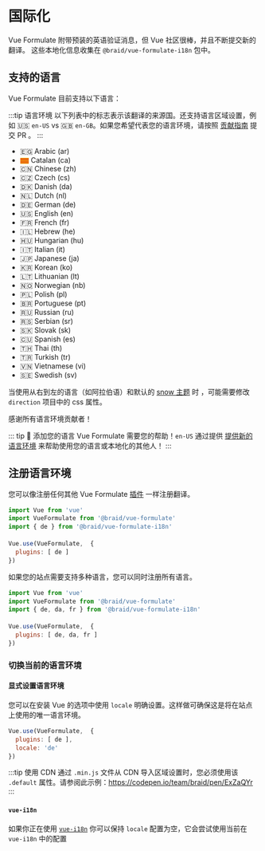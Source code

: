 # 国际化

Vue Formulate 附带预装的英语验证消息，但 Vue 社区很棒，并且不断提交新的翻译。
这些本地化信息收集在 `@braid/vue-formulate-i18n` 包中。

## 支持的语言

Vue Formulate 目前支持以下语言：

:::tip 语言环境
以下列表中的标志表示该翻译的来源国。还支持语言区域设置，例如 🇺🇸 `en-US` vs 🇬🇧 `en-GB`。如果您希望代表您的语言环境，请按照 [贡献指南](/zh/guide/contributing/#internationalization) 提交 PR 。
:::

- 🇪🇬 Arabic (ar)
- <img src="./Flag_of_Catalonia.svg" style="width: 1.25em; display: inline-block; vertical-align: middle;"> Catalan (ca)
- 🇨🇳 Chinese (zh)
- 🇨🇿 Czech (cs)
- 🇩🇰 Danish (da)
- 🇳🇱 Dutch (nl)
- 🇩🇪 German (de)
- 🇺🇸 English (en)
- 🇫🇷 French (fr)
- 🇮🇱 Hebrew (he)
- 🇭🇺 Hungarian (hu)
- 🇮🇹 Italian (it)
- 🇯🇵 Japanese (ja)
- 🇰🇷 Korean (ko)
- 🇱🇹 Lithuanian (lt)
- 🇳🇴 Norwegian (nb)
- 🇵🇱 Polish (pl)
- 🇧🇷 Portuguese (pt)
- 🇷🇺 Russian (ru)
- 🇷🇸 Serbian (sr)
- 🇸🇰 Slovak (sk)
- 🇨🇺 Spanish (es)
- 🇹🇭 Thai (th)
- 🇹🇷 Turkish (tr)
- 🇻🇳 Vietnamese (vi)
- 🇸🇪 Swedish (sv)

当使用从右到左的语言（如阿拉伯语）和默认的 [snow 主题](/zh/guide/theming/#default-theme) 时 ，可能需要修改 `direction` 项目中的 css 属性。

感谢所有语言环境贡献者！

::: tip 💪 添加您的语言
Vue Formulate 需要您的帮助！`en-US` 通过提供 [提供新的语言环境](/zh/guide/contributing) 来帮助使用您的语言或本地化的其他人！ 
:::

## 注册语言环境

您可以像注册任何其他 Vue Formulate [插件](/zh/guide/plugins) 一样注册翻译。

```js
import Vue from 'vue'
import VueFormulate from '@braid/vue-formulate'
import { de } from '@braid/vue-formulate-i18n'

Vue.use(VueFormulate,  {
  plugins: [ de ]
})
```
如果您的站点需要支持多种语言，您可以同时注册所有语言。

```js
import Vue from 'vue'
import VueFormulate from '@braid/vue-formulate'
import { de, da, fr } from '@braid/vue-formulate-i18n'

Vue.use(VueFormulate,  {
  plugins: [ de, da, fr ]
})
```

### 切换当前的语言环境

#### 显式设置语言环境

您可以在安装 Vue 的选项中使用 `locale` 明确设置。这样做可确保这是将在站点上使用的唯一语言环境。

```js
Vue.use(VueFormulate,  {
  plugins: [ de ],
  locale: 'de'
})
```

:::tip 使用 CDN
通过 `.min.js` 文件从 CDN 导入区域设置时，您必须使用该 `.default` 属性。请参阅此示例：https://codepen.io/team/braid/pen/ExZaQYr
:::

#### `vue-i18n`

如果你正在使用 [`vue-i18n`](https://kazupon.github.io/vue-i18n/) 你可以保持 `locale` 配置为空，它会尝试使用当前在 `vue-i18n` 中的配置
